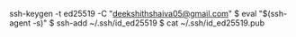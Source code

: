 ssh-keygen -t ed25519 -C "deekshithshaiva05@gmail.com"
$ eval "$(ssh-agent -s)"
$ ssh-add ~/.ssh/id_ed25519
$ cat ~/.ssh/id_ed25519.pub
